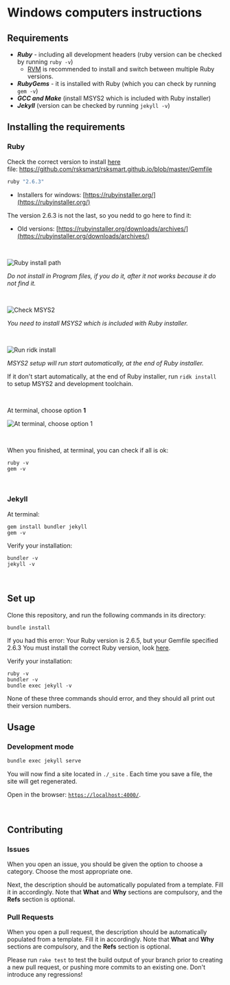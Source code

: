 # Windows computers instructions

## Requirements

- ***Ruby*** - including all development headers (ruby version can be checked by running `ruby -v`)
  - [RVM](https://rvm.io/) is recommended to install and switch between multiple Ruby versions.
- ***RubyGems*** - it is installed with Ruby (which you can check by running `gem -v`)
- ***GCC and Make*** (install MSYS2 which is included with Ruby installer)
- ***Jekyll*** (version can be checked by running `jekyll -v`)


## Installing the requirements

### Ruby
Check the correct version to install [here](https://github.com/rsksmart/rsksmart.github.io/blob/master/Gemfile)<br/>
file: https://github.com/rsksmart/rsksmart.github.io/blob/master/Gemfile

```ruby version
ruby "2.6.3"
```

- Installers for windows: [https://rubyinstaller.org/](https://rubyinstaller.org/)

The version 2.6.3 is not the last, so you nedd to go here to find it:
- Old versions: [https://rubyinstaller.org/downloads/archives/](https://rubyinstaller.org/downloads/archives/)


 &nbsp;

![Ruby install path](https://github.com/rsksmart/rsksmart.github.io/blob/master/assets/img/windowsInstall/windowsInstall-01.png)

*Do not install in Program files, if you do it, after it not works because it do not find it.*

&nbsp;

![Check MSYS2](https://github.com/rsksmart/rsksmart.github.io/blob/master/assets/img/windowsInstall/windowsInstall-02.png)

*You need to install MSYS2 which is included with Ruby installer.*

&nbsp;

![Run ridk install](https://github.com/rsksmart/rsksmart.github.io/blob/master/assets/img/windowsInstall/windowsInstall-03.png)

*MSYS2 setup will run start automatically, at the end of Ruby installer.*

If it don't start automatically, at the end of Ruby installer, run `ridk install` to setup MSYS2 and development toolchain. 

&nbsp;

At terminal, choose option **1**

![At terminal, choose option **1**](https://github.com/rsksmart/rsksmart.github.io/blob/master/assets/img/windowsInstall/windowsInstall-04.png)


&nbsp;

When you finished, at terminal, you can check if all is ok:
```shell
ruby -v
gem -v
```

&nbsp;

### Jekyll

At terminal:
```shell
gem install bundler jekyll
gem -v
```

Verify your installation:
```shell
bundler -v
jekyll -v
```

&nbsp;


## Set up

Clone this repository, and run the following commands in its directory:

```shell
bundle install
```

If you had this error:
Your Ruby version is 2.6.5, but your Gemfile specified 2.6.3
You must install the correct Ruby version, look [here](https://github.com/solangegueiros/test/blob/feature/WindowsSetupInstructions/windowsInstall.md#ruby).


Verify your installation:

```shell
ruby -v
bundler -v
bundle exec jekyll -v
```

None of these three commands should error,
and they should all print out their version numbers.

## Usage

### Development mode

```bash
bundle exec jekyll serve
```
You will now find a site located in `./_site` .
Each time you save a file, the site will get regenerated.

Open in the browser: [`https://localhost:4000/`](https://localhost:4000/).

&nbsp;

## Contributing

### Issues

When you open an issue, you should be given the option to choose a category.
Choose the most appropriate one.

Next, the description should be automatically populated from a template.
Fill it in accordingly. Note that **What** and **Why** sections are compulsory, and the **Refs** section is optional.

### Pull Requests

When you open a pull request, the description should be automatically populated
from a template. Fill it in accordingly. Note that **What** and **Why** sections are compulsory, and the **Refs** section is optional.

Please run `rake test` to test the build output of your branch prior to
creating a new pull request, or pushing more commits to an existing one.
Don't introduce any regressions!
